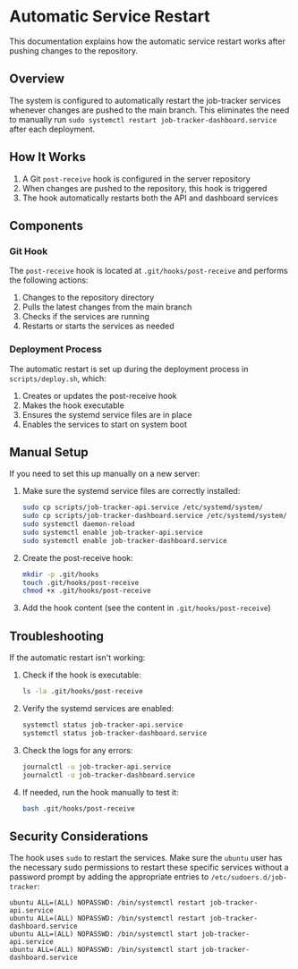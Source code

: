 # Automatic Service Restart

This documentation explains how the automatic service restart works after pushing changes to the repository.

## Overview

The system is configured to automatically restart the job-tracker services whenever changes are pushed to the main branch. This eliminates the need to manually run `sudo systemctl restart job-tracker-dashboard.service` after each deployment.

## How It Works

1. A Git `post-receive` hook is configured in the server repository
2. When changes are pushed to the repository, this hook is triggered
3. The hook automatically restarts both the API and dashboard services

## Components

### Git Hook

The `post-receive` hook is located at `.git/hooks/post-receive` and performs the following actions:

1. Changes to the repository directory
2. Pulls the latest changes from the main branch
3. Checks if the services are running
4. Restarts or starts the services as needed

### Deployment Process

The automatic restart is set up during the deployment process in `scripts/deploy.sh`, which:

1. Creates or updates the post-receive hook
2. Makes the hook executable
3. Ensures the systemd service files are in place
4. Enables the services to start on system boot

## Manual Setup

If you need to set this up manually on a new server:

1. Make sure the systemd service files are correctly installed:
   ```bash
   sudo cp scripts/job-tracker-api.service /etc/systemd/system/
   sudo cp scripts/job-tracker-dashboard.service /etc/systemd/system/
   sudo systemctl daemon-reload
   sudo systemctl enable job-tracker-api.service
   sudo systemctl enable job-tracker-dashboard.service
   ```

2. Create the post-receive hook:
   ```bash
   mkdir -p .git/hooks
   touch .git/hooks/post-receive
   chmod +x .git/hooks/post-receive
   ```

3. Add the hook content (see the content in `.git/hooks/post-receive`)

## Troubleshooting

If the automatic restart isn't working:

1. Check if the hook is executable:
   ```bash
   ls -la .git/hooks/post-receive
   ```

2. Verify the systemd services are enabled:
   ```bash
   systemctl status job-tracker-api.service
   systemctl status job-tracker-dashboard.service
   ```

3. Check the logs for any errors:
   ```bash
   journalctl -u job-tracker-api.service
   journalctl -u job-tracker-dashboard.service
   ```
   
4. If needed, run the hook manually to test it:
   ```bash
   bash .git/hooks/post-receive
   ```

## Security Considerations

The hook uses `sudo` to restart the services. Make sure the `ubuntu` user has the necessary sudo permissions to restart these specific services without a password prompt by adding the appropriate entries to `/etc/sudoers.d/job-tracker`:

```
ubuntu ALL=(ALL) NOPASSWD: /bin/systemctl restart job-tracker-api.service
ubuntu ALL=(ALL) NOPASSWD: /bin/systemctl restart job-tracker-dashboard.service
ubuntu ALL=(ALL) NOPASSWD: /bin/systemctl start job-tracker-api.service
ubuntu ALL=(ALL) NOPASSWD: /bin/systemctl start job-tracker-dashboard.service
```
